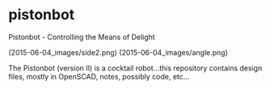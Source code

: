 pistonbot
=========

Pistonbot - Controlling the Means of Delight

(2015-06-04_images/side2.png)
(2015-06-04_images/angle.png)

The Pistonbot (version II) is a cocktail robot...this repository
contains design files, mostly in OpenSCAD, notes, possibly code,
etc...


